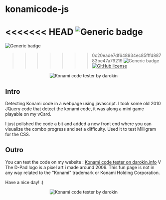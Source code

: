 # konamicode-js

<<<<<<< HEAD
![Generic badge](https://img.shields.io/badge/Useless-100&#37;-cyan.svg)
=======
![Generic badge](https://img.shields.io/badge/Useless-100%-blue.svg)
>>>>>>> 0c20eade7df648934ec85fffd88783be47a79219
![Generic badge](https://img.shields.io/badge/Build%20with-%20❤%20-red.svg)
[![GitHub license](https://img.shields.io/github/license/darokin/konamicode-js.svg)](https://github.com/darokin/konamicode-js/blob/main/LICENSE)

<p align="center">
<img src="http://darokin.info/github/imgs/konamicode-js_01.png" alt="Konami code tester by darokin"/>
</p>

## Intro
Detecting Konami code in a webpage using javascript.
I took some old 2010 JQuery code that detect the konami code, it was along a mini game playable on my vCard.

I just polished the code a bit and added a new front end where you can visualize the combo progress and set a difficulty.
Used it to test Milligram for the CSS.

## Outro
You can test the code on my website : [Konami code tester on darokin.info](http://darokin.info/github/konamicode-js/)
V
The D-Pad logo is a pixel art i made around 2006. This fun page is not in any way related to the "Konami" trademark or Konami Holding Corporation.

Have a nice day! :)

<p align="center">
<img src="http://darokin.info/github/imgs/konamicode-js_04.png" alt="Konami code tester by darokin"/>
</p>
